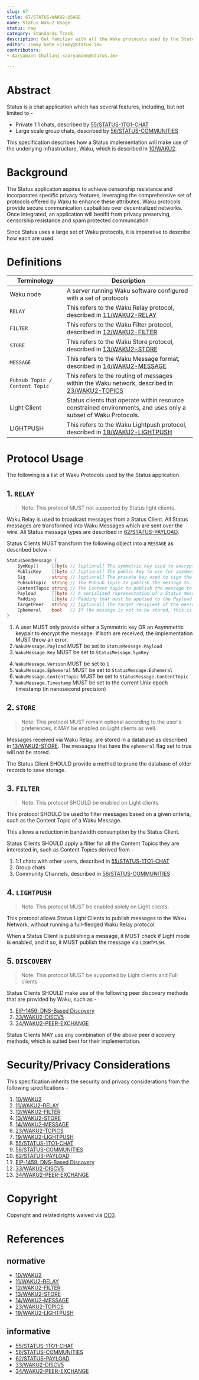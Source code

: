 ```yaml
---
slug: 67
title: 67/STATUS-WAKU2-USAGE
name: Status Waku2 Usage
status: raw
category: Standards Track
description: Get familiar with all the Waku protocols used by the Status application.
editor: Jimmy Debe <jimmy@status.im>
contributors: 
- Aaryamann Challani <aaryamann@status.im>

---
```


# Abstract

Status is a chat application which has several features, including, but not limited to -
- Private 1:1 chats, described by [55/STATUS-1TO1-CHAT](/spec/55)
- Large scale group chats, described by [56/STATUS-COMMUNITIES](/spec/56)

This specification describes how a Status implementation will make use of the underlying infrastructure, 
Waku, which is described in [10/WAKU2](/spec/10).

# Background 

The Status application aspires to achieve censorship resistance and incorporates specific privacy features, 
leveraging the comprehensive set of protocols offered by Waku to enhance these attributes. 
Waku protocols provide secure communication capbailites over decentralized networks. 
Once integrated, an application will benifit from privacy preserving, 
censorship resistance and spam protected communcation. 

Since Status uses a large set of Waku protocols, 
it is imperative to describe how each are used. 

# Definitions

| Terminology  | Description |
| --------------- | --------- |
| Waku node | A server running Waku software configured with a set of protocols |
| `RELAY`| This refers to the Waku Relay protocol, described in [11/WAKU2-RELAY](/spec/11) |
|`FILTER` | This refers to the Waku Filter protocol, described in [12/WAKU2-FILTER](/spec/12) |
| `STORE` | This refers to the Waku Store protocol, described in [13/WAKU2-STORE](/spec/13) |
| `MESSAGE` | This refers to the Waku Message format, described in [14/WAKU2-MESSAGE](/spec/14) |
| `Pubsub Topic / Content Topic` | This refers to the routing of messages within the Waku network, described in [23/WAKU2-TOPICS](/spec/23/) |
| Light Client | Status clients that operate within resource constrained environments, and uses only a subset of Waku Protocols. |
| LIGHTPUSH | This refers to the Waku Lightpush protocol, described in [19/WAKU2-LIGHTPUSH](/spec/19) |

# Protocol Usage

The following is a list of Waku Protocols used by the Status application.


## 1. `RELAY`

> Note: This protocol MUST not supported by Status light clients.

Waku Relay is used to broadcast messages from a Status Client.
All Status messages are transformed into Waku Messages which are sent over the wire.
All Status message types are described in [62/STATUS-PAYLOAD](/spec/62).

Status Clients MUST transform the following object into a `MESSAGE` as described below -

```go
StatusSendMessage {
	SymKey[]     []byte // [optional] The symmetric key used to encrypt the message
	PublicKey    []byte // [optional] The public key to use for asymmetric encryption
	Sig          string // [optional] The private key used to sign the message
	PubsubTopic  string // The Pubsub topic to publish the message to     
	ContentTopic string // The Content topic to publish the message to
	Payload      []byte // A serialized representation of a Status message to be sent
	Padding      []byte // Padding that must be applied to the Payload
	TargetPeer   string // [optional] The target recipient of the message
	Ephemeral    bool   // If the message is not to be stored, this is set to `true` 
}
```

1. A user MUST only provide either a Symmetric key OR an Asymmetric keypair to encrypt the message.
If both are received, the implementation MUST throw an error.
2. `WakuMessage.Payload` MUST be set to `StatusMessage.Payload` 
3. `WakuMessage.Key` MUST be set to `StatusMessage.SymKey`
<!-- 
Curious about the key that is being set within the message here -
https://github.com/status-im/status-go/blob/dc6fe5613a0b59249b11d14477f581ed636a8153/wakuv2/api.go#L217-L219
are we sharing the symmetric key for each message?
-->
4. `WakuMessage.Version` MUST be set to `1`
5. `WakuMessage.Ephemeral` MUST be set to `StatusMessage.Ephemeral`
6. `WakuMessage.ContentTopic` MUST be set to `StatusMessage.ContentTopic`
7. `WakuMessage.Timestamp` MUST be set to the current Unix epoch timestamp (in nanosecond precision)

## 2. `STORE`

> Note: This protocol MUST remain optional according to the user's preferences,
it MAY be enabled on Light clients as well.

Messages received via Waku Relay, are stored in a database as described in [13/WAKU2-STORE](/spec/13).
The messages that have the `ephemeral` flag set to true will not be stored.

The Status Client SHOULD provide a method to prune the database of older records to save storage.

## 3. `FILTER`

> Note: This protocol SHOULD be enabled on Light clients.

This protocol SHOULD be used to filter messages based on a given criteria, such as the Content Topic of a Waku Message.

This allows a reduction in bandwidth consumption by the Status Client.

Status Clients SHOULD apply a filter for all the Content Topics they are interested in, 
such as Content Topics derived from -
1. 1:1 chats with other users, described in [55/STATUS-1TO1-CHAT](/spec/55)
2. Group chats
3. Community Channels, described in [56/STATUS-COMMUNITIES](/spec/56)

## 4. `LIGHTPUSH`

> Note: This protocol MUST be enabled solely on Light clients.

This protocol allows Status Light Clients to publish messages to the Waku Network,
without running a full-fledged Waku Relay protocol.

When a Status Client is publishing a message, 
it MUST check if Light mode is enabled,
and if so, it MUST publish the message via `LIGHTPUSH`.

## 5. `DISCOVERY`

> Note: This protocol MUST be supported by Light clients and Full clients

Status Clients SHOULD make use of the following peer discovery methods that are provided by Waku,
such as -

1. [EIP-1459: DNS-Based Discovery](https://eips.ethereum.org/EIPS/eip-1459)
2. [33/WAKU2-DISCV5](/spec/33)
3. [34/WAKU2-PEER-EXCHANGE](/spec/34)

Status Clients MAY use any combination of the above peer discovery methods, 
which is suited best for their implementation.

# Security/Privacy Considerations

This specification inherits the security and privacy considerations from the following specifications -

1. [10/WAKU2](/spec/10)
2. [11/WAKU2-RELAY](/spec/11)
3. [12/WAKU2-FILTER](/spec/12)
4. [13/WAKU2-STORE](/spec/13)
5. [14/WAKU2-MESSAGE](/spec/14)
6. [23/WAKU2-TOPICS](/spec/23)
7. [19/WAKU2-LIGHTPUSH](/spec/19)
8. [55/STATUS-1TO1-CHAT](/spec/55)
9. [56/STATUS-COMMUNITIES](/spec/56)
10. [62/STATUS-PAYLOAD](/spec/62)
11. [EIP-1459: DNS-Based Discovery](https://eips.ethereum.org/EIPS/eip-1459)
12. [33/WAKU2-DISCV5](/spec/33)
13. [34/WAKU2-PEER-EXCHANGE](/spec/34)

# Copyright

Copyright and related rights waived via [CC0](https://creativecommons.org/publicdomain/zero/1.0/).

# References

## normative

- [10/WAKU2](/spec/10)
- [11/WAKU2-RELAY](/spec/11)
- [12/WAKU2-FILTER](/spec/12)
- [13/WAKU2-STORE](/spec/13)
- [14/WAKU2-MESSAGE](/spec/14)
- [23/WAKU2-TOPICS](/spec/23)
- [19/WAKU2-LIGHTPUSH](/spec/19)

## informative
- [55/STATUS-1TO1-CHAT](/spec/55)
- [56/STATUS-COMMUNITIES](/spec/56)
- [62/STATUS-PAYLOAD](/spec/62)
- [33/WAKU2-DISCV5](/spec/33)
- [34/WAKU2-PEER-EXCHANGE](/spec/34)
